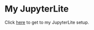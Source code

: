 # My JupyterLite

Click [here](https://bachmitre.github.io/jupyterlite/) to get to my JupyterLite setup.

